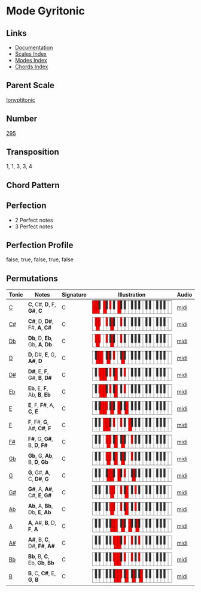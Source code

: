 # Mode Gyritonic

## Links

- [Documentation](README.md)
- [Scales Index](Scales.md)
- [Modes Index](Modes.md)
- [Chords Index](Chords.md)

## Parent Scale

[Ionyptitonic](ScaleIonyptitonic.md)

## Number

[295](https://ianring.com/musictheory/scales/295)

## Transposition

1, 1, 3, 3, 4

## Chord Pattern



## Perfection

- 2 Perfect notes
- 3 Perfect notes

## Perfection Profile

false, true, false, true, false

## Permutations

| Tonic | Notes | Signature | Illustration | Audio |
|-------|-------|-----------|--------------|-------|
| [C](ModeCNaturalGyritonic.md) | **C**, C#, **D**, F, **G#**, **C** | C | ![CNaturalGyritonic](ModeCNaturalGyritonic.png) | [midi](https://github.com/edipermadi/music/blob/main/docs/ModeCNaturalGyritonic.mid?raw=true) |
| [C#](ModeCSharpGyritonic.md) | **C#**, D, **D#**, F#, **A**, **C#** | C | ![CSharpGyritonic](ModeCSharpGyritonic.png) | [midi](https://github.com/edipermadi/music/blob/main/docs/ModeCSharpGyritonic.mid?raw=true) |
| [Db](ModeDFlatGyritonic.md) | **Db**, D, **Eb**, Gb, **A**, **Db** | C | ![DFlatGyritonic](ModeDFlatGyritonic.png) | [midi](https://github.com/edipermadi/music/blob/main/docs/ModeDFlatGyritonic.mid?raw=true) |
| [D](ModeDNaturalGyritonic.md) | **D**, D#, **E**, G, **A#**, **D** | C | ![DNaturalGyritonic](ModeDNaturalGyritonic.png) | [midi](https://github.com/edipermadi/music/blob/main/docs/ModeDNaturalGyritonic.mid?raw=true) |
| [D#](ModeDSharpGyritonic.md) | **D#**, E, **F**, G#, **B**, **D#** | C | ![DSharpGyritonic](ModeDSharpGyritonic.png) | [midi](https://github.com/edipermadi/music/blob/main/docs/ModeDSharpGyritonic.mid?raw=true) |
| [Eb](ModeEFlatGyritonic.md) | **Eb**, E, **F**, Ab, **B**, **Eb** | C | ![EFlatGyritonic](ModeEFlatGyritonic.png) | [midi](https://github.com/edipermadi/music/blob/main/docs/ModeEFlatGyritonic.mid?raw=true) |
| [E](ModeENaturalGyritonic.md) | **E**, F, **F#**, A, **C**, **E** | C | ![ENaturalGyritonic](ModeENaturalGyritonic.png) | [midi](https://github.com/edipermadi/music/blob/main/docs/ModeENaturalGyritonic.mid?raw=true) |
| [F](ModeFNaturalGyritonic.md) | **F**, F#, **G**, A#, **C#**, **F** | C | ![FNaturalGyritonic](ModeFNaturalGyritonic.png) | [midi](https://github.com/edipermadi/music/blob/main/docs/ModeFNaturalGyritonic.mid?raw=true) |
| [F#](ModeFSharpGyritonic.md) | **F#**, G, **G#**, B, **D**, **F#** | C | ![FSharpGyritonic](ModeFSharpGyritonic.png) | [midi](https://github.com/edipermadi/music/blob/main/docs/ModeFSharpGyritonic.mid?raw=true) |
| [Gb](ModeGFlatGyritonic.md) | **Gb**, G, **Ab**, B, **D**, **Gb** | C | ![GFlatGyritonic](ModeGFlatGyritonic.png) | [midi](https://github.com/edipermadi/music/blob/main/docs/ModeGFlatGyritonic.mid?raw=true) |
| [G](ModeGNaturalGyritonic.md) | **G**, G#, **A**, C, **D#**, **G** | C | ![GNaturalGyritonic](ModeGNaturalGyritonic.png) | [midi](https://github.com/edipermadi/music/blob/main/docs/ModeGNaturalGyritonic.mid?raw=true) |
| [G#](ModeGSharpGyritonic.md) | **G#**, A, **A#**, C#, **E**, **G#** | C | ![GSharpGyritonic](ModeGSharpGyritonic.png) | [midi](https://github.com/edipermadi/music/blob/main/docs/ModeGSharpGyritonic.mid?raw=true) |
| [Ab](ModeAFlatGyritonic.md) | **Ab**, A, **Bb**, Db, **E**, **Ab** | C | ![AFlatGyritonic](ModeAFlatGyritonic.png) | [midi](https://github.com/edipermadi/music/blob/main/docs/ModeAFlatGyritonic.mid?raw=true) |
| [A](ModeANaturalGyritonic.md) | **A**, A#, **B**, D, **F**, **A** | C | ![ANaturalGyritonic](ModeANaturalGyritonic.png) | [midi](https://github.com/edipermadi/music/blob/main/docs/ModeANaturalGyritonic.mid?raw=true) |
| [A#](ModeASharpGyritonic.md) | **A#**, B, **C**, D#, **F#**, **A#** | C | ![ASharpGyritonic](ModeASharpGyritonic.png) | [midi](https://github.com/edipermadi/music/blob/main/docs/ModeASharpGyritonic.mid?raw=true) |
| [Bb](ModeBFlatGyritonic.md) | **Bb**, B, **C**, Eb, **Gb**, **Bb** | C | ![BFlatGyritonic](ModeBFlatGyritonic.png) | [midi](https://github.com/edipermadi/music/blob/main/docs/ModeBFlatGyritonic.mid?raw=true) |
| [B](ModeBNaturalGyritonic.md) | **B**, C, **C#**, E, **G**, **B** | C | ![BNaturalGyritonic](ModeBNaturalGyritonic.png) | [midi](https://github.com/edipermadi/music/blob/main/docs/ModeBNaturalGyritonic.mid?raw=true) |
